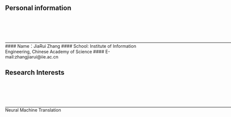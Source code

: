 ## Personal information
<div id="div1">
             
</div>
<style>
    #div1{
    margin-top: 100px;
    width: 900px;
    border-bottom: 1px solid #000000;
    }
</style>
#### Name：JiaRui Zhang
#### School: Institute of Information Engineering, Chinese Academy of Science
#### E-mail:zhangjiarui@iie.ac.cn

## Research Interests
<div id="div2">
             
</div>
<style>
    #div2{
    margin-top: 100px;
    width: 900px;
    border-bottom: 1px solid #000000;
    }
</style>
Neural Machine Translation


